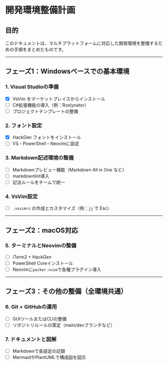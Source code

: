 # 開発環境整備計画

## 目的
このドキュメントは、マルチプラットフォームに対応した開発環境を整備するための手順をまとめたものです。

---

## フェーズ1：Windowsベースでの基本環境

### 1. Visual Studioの準備
- [x] VsVim をマーケットプレイスからインストール
- [ ] C#拡張機能の導入（例：Roslynator）
- [ ] プロジェクトテンプレートの整備

### 2. フォント設定
- [x] HackGen フォントをインストール
- [ ] VS・PowerShell・Neovimに設定

### 3. Markdown記述環境の整備
- [ ] Markdownプレビュー機能（Markdown All in One など）
- [ ] markdownlint導入
- [ ] 記法ルールをチームで統一

### 4. VsVim設定
- [ ] `.vsvimrc` の作成とカスタマイズ（例：`jj` で Esc）

---

## フェーズ2：macOS対応

### 5. ターミナルとNeovimの整備
- [ ] iTerm2 + HackGen
- [ ] PowerShell Coreインストール
- [ ] Neovimに`packer.nvim`で各種プラグイン導入

---

## フェーズ3：その他の整備（全環境共通）

### 6. Git + GitHubの運用
- [ ] GUIツールまたはCLIの整備
- [ ] リポジトリルールの策定（main/devブランチなど）

### 7. ドキュメントと図解
- [ ] Markdownで各設定の記録
- [ ] MermaidやPlantUMLで構成図を図示
